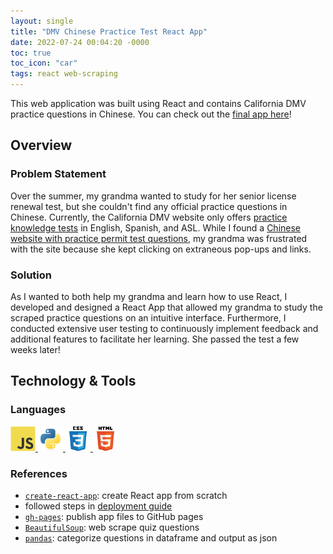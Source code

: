 ```yaml
---
layout: single
title: "DMV Chinese Practice Test React App"
date: 2022-07-24 00:04:20 -0000
toc: true
toc_icon: "car"
tags: react web-scraping
---
```


This web application was built using React and contains California DMV practice questions in Chinese. You can check out the [final app here][final-app]!

## Overview

### Problem Statement

Over the summer, my grandma wanted to study for her senior license renewal test, but she couldn't find any official practice questions in Chinese. Currently, the California DMV website only offers [practice knowledge tests][dmv-practice] in English, Spanish, and ASL. While I found a [Chinese website with practice permit test questions][chinese-qs], my grandma was frustrated with the site because she kept clicking on extraneous pop-ups and links. 

### Solution

As I wanted to both help my grandma and learn how to use React, I developed and designed a React App that allowed my grandma to study the scraped practice questions on an intuitive interface. Furthermore, I conducted extensive user testing to continuously implement feedback and additional features to facilitate her learning. She passed the test a few weeks later!

## Technology & Tools

### Languages

<div class="tech-logos">
  <a href="https://developer.mozilla.org/en-US/docs/Web/JavaScript" target="_blank" rel="noreferrer"> <img src="https://raw.githubusercontent.com/devicons/devicon/master/icons/javascript/javascript-original.svg" alt="javascript" width="40" height="40"/> </a> 
  <a href="https://www.python.org" target="_blank" rel="noreferrer"> <img src="https://raw.githubusercontent.com/devicons/devicon/master/icons/python/python-original.svg" alt="python" width="40" height="40"/> </a> 
  <a href="https://www.w3schools.com/css/" target="_blank" rel="noreferrer"> <img src="https://raw.githubusercontent.com/devicons/devicon/master/icons/css3/css3-original-wordmark.svg" alt="css3" width="40" height="40"/> </a> 
  <a href="https://www.w3.org/html/" target="_blank" rel="noreferrer"> <img src="https://raw.githubusercontent.com/devicons/devicon/master/icons/html5/html5-original-wordmark.svg" alt="html5" width="40" height="40"/> </a> 
</div>

### References

* [`create-react-app`][create-react]: create React app from scratch
* followed steps in [deployment guide][guide]
* [`gh-pages`][gh-pages]: publish app files to GitHub pages
* [`BeautifulSoup`][bs4]: web scrape quiz questions
* [`pandas`][pandas]: categorize questions in dataframe and output as json

[dmv-practice]: https://www.dmv.ca.gov/portal/driver-education-and-safety/educational-materials/sample-driver-license-dl-knowledge-tests/
[chinese-qs]:       https://pass-dmv-test.com/quiz-1-zh.html
[final-app]:        https://peyton-a-wang.github.io/chinese-practice-dmv-test/
[create-react]: https://create-react-app.dev/
[guide]:            https://create-react-app.dev/docs/deployment/#github-pages
[gh-pages]:         https://github.com/tschaub/gh-pages
[bs4]:              https://pypi.org/project/beautifulsoup4/
[pandas]:           https://pandas.pydata.org/
